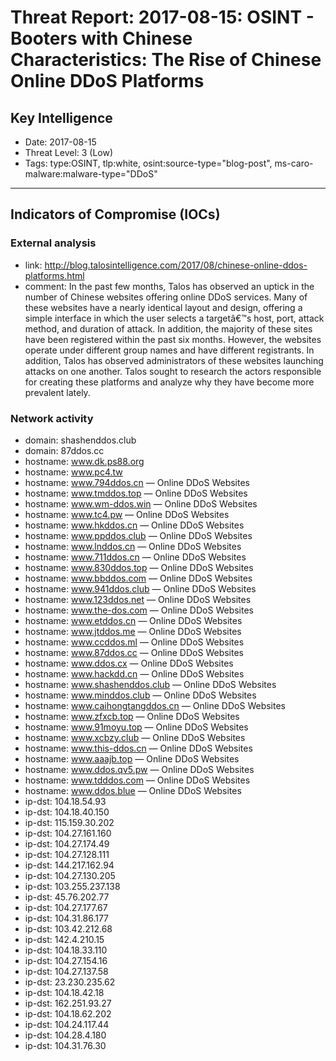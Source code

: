 # Threat Report: 2017-08-15: OSINT -  Booters with Chinese Characteristics: The Rise of Chinese Online DDoS Platforms


## Key Intelligence
* Date: 2017-08-15
* Threat Level: 3 (Low)
* Tags: type:OSINT, tlp:white, osint:source-type="blog-post", ms-caro-malware:malware-type="DDoS"

---

## Indicators of Compromise (IOCs)
### External analysis
* link: http://blog.talosintelligence.com/2017/08/chinese-online-ddos-platforms.html
* comment: In the past few months, Talos has observed an uptick in the number of Chinese websites offering online DDoS services. Many of these websites have a nearly identical layout and design, offering a simple interface in which the user selects a targetâ€™s host, port, attack method, and duration of attack. In addition, the majority of these sites have been registered within the past six months. However, the websites operate under different group names and have different registrants. In addition, Talos has observed administrators of these websites launching attacks on one another. Talos sought to research the actors responsible for creating these platforms and analyze why they have become more prevalent lately.

### Network activity
* domain: shashenddos.club
* domain: 87ddos.cc
* hostname: www.dk.ps88.org
* hostname: www.pc4.tw
* hostname: www.794ddos.cn — Online DDoS Websites
* hostname: www.tmddos.top — Online DDoS Websites
* hostname: www.wm-ddos.win — Online DDoS Websites
* hostname: www.tc4.pw — Online DDoS Websites
* hostname: www.hkddos.cn — Online DDoS Websites
* hostname: www.ppddos.club — Online DDoS Websites
* hostname: www.lnddos.cn — Online DDoS Websites
* hostname: www.711ddos.cn — Online DDoS Websites
* hostname: www.830ddos.top — Online DDoS Websites
* hostname: www.bbddos.com — Online DDoS Websites
* hostname: www.941ddos.club — Online DDoS Websites
* hostname: www.123ddos.net — Online DDoS Websites
* hostname: www.the-dos.com — Online DDoS Websites
* hostname: www.etddos.cn — Online DDoS Websites
* hostname: www.jtddos.me — Online DDoS Websites
* hostname: www.ccddos.ml — Online DDoS Websites
* hostname: www.87ddos.cc — Online DDoS Websites
* hostname: www.ddos.cx — Online DDoS Websites
* hostname: www.hackdd.cn — Online DDoS Websites
* hostname: www.shashenddos.club — Online DDoS Websites
* hostname: www.minddos.club — Online DDoS Websites
* hostname: www.caihongtangddos.cn — Online DDoS Websites
* hostname: www.zfxcb.top — Online DDoS Websites
* hostname: www.91moyu.top — Online DDoS Websites
* hostname: www.xcbzy.club — Online DDoS Websites
* hostname: www.this-ddos.cn — Online DDoS Websites
* hostname: www.aaajb.top — Online DDoS Websites
* hostname: www.ddos.qv5.pw — Online DDoS Websites
* hostname: www.tdddos.com — Online DDoS Websites
* hostname: www.ddos.blue — Online DDoS Websites
* ip-dst: 104.18.54.93
* ip-dst: 104.18.40.150
* ip-dst: 115.159.30.202
* ip-dst: 104.27.161.160
* ip-dst: 104.27.174.49
* ip-dst: 104.27.128.111
* ip-dst: 144.217.162.94
* ip-dst: 104.27.130.205
* ip-dst: 103.255.237.138
* ip-dst: 45.76.202.77
* ip-dst: 104.27.177.67
* ip-dst: 104.31.86.177
* ip-dst: 103.42.212.68
* ip-dst: 142.4.210.15
* ip-dst: 104.18.33.110
* ip-dst: 104.27.154.16
* ip-dst: 104.27.137.58
* ip-dst: 23.230.235.62
* ip-dst: 104.18.42.18
* ip-dst: 162.251.93.27
* ip-dst: 104.18.62.202
* ip-dst: 104.24.117.44
* ip-dst: 104.28.4.180
* ip-dst: 104.31.76.30

